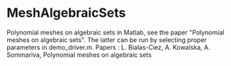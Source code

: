 # MeshAlgebraicSets
Polynomial meshes on algebraic sets in Matlab, see the paper "Polynomial meshes on algebraic sets". The latter can be run by selecting proper parameters in demo_driver.m.   Papers :  L. Bialas-Ciez, A. Kowalska, A. Sommariva, Polynomial meshes on algebraic sets
